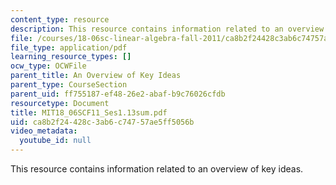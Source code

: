 ```yaml
---
content_type: resource
description: This resource contains information related to an overview of key ideas.
file: /courses/18-06sc-linear-algebra-fall-2011/ca8b2f24428c3ab6c74757ae5ff5056b_MIT18_06SCF11_Ses1.13sum.pdf
file_type: application/pdf
learning_resource_types: []
ocw_type: OCWFile
parent_title: An Overview of Key Ideas
parent_type: CourseSection
parent_uid: ff755187-ef48-26e2-abaf-b9c76026cfdb
resourcetype: Document
title: MIT18_06SCF11_Ses1.13sum.pdf
uid: ca8b2f24-428c-3ab6-c747-57ae5ff5056b
video_metadata:
  youtube_id: null
---
```

This resource contains information related to an overview of key ideas.